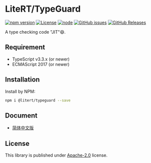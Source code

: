 # LiteRT/TypeGuard

[![npm version](https://img.shields.io/npm/v/@litert/typeguard.svg?colorB=brightgreen)](https://www.npmjs.com/package/@litert/typeguard "Stable Version")
[![License](https://img.shields.io/npm/l/@litert/typeguard.svg?maxAge=2592000?style=plastic)](https://github.com/litert/typeguard/blob/master/LICENSE)
[![node](https://img.shields.io/node/v/@litert/typeguard.svg?colorB=brightgreen)](https://nodejs.org/dist/latest-v8.x/)
[![GitHub issues](https://img.shields.io/github/issues/litert/type-guard.svg)](https://github.com/litert/type-guard/issues)
[![GitHub Releases](https://img.shields.io/github/release/litert/type-guard.svg)](https://github.com/litert/type-guard/releases "Stable Release")

A type checking code "JIT"😄.

## Requirement

- TypeScript v3.3.x (or newer)
- ECMAScript 2017 (or newer)

## Installation

Install by NPM:

```sh
npm i @litert/typeguard --save
```

## Document

- [简体中文版](./docs/zh-CN/README.md)

## License

This library is published under [Apache-2.0](./LICENSE) license.
